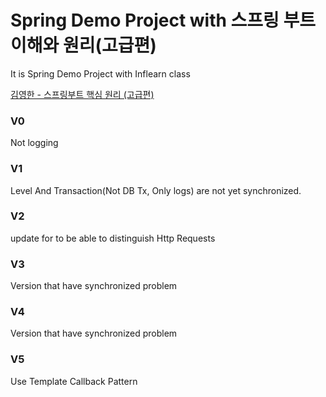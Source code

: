# Spring Demo Project with 스프링 부트 이해와 원리(고급편)
It is Spring Demo Project with Inflearn class

[김영한 - 스프링부트 핵심 원리 (고급편)]('https://www.inflearn.com/course/%EC%8A%A4%ED%94%84%EB%A7%81-%ED%95%B5%EC%8B%AC-%EC%9B%90%EB%A6%AC-%EA%B3%A0%EA%B8%89%ED%8E%B8/dashboard')

### V0
Not logging

### V1
Level And Transaction(Not DB Tx, Only logs) are not yet synchronized.

### V2
update for to be able to distinguish Http Requests

### V3
Version that have synchronized problem

### V4
Version that have synchronized problem

### V5
Use Template Callback Pattern